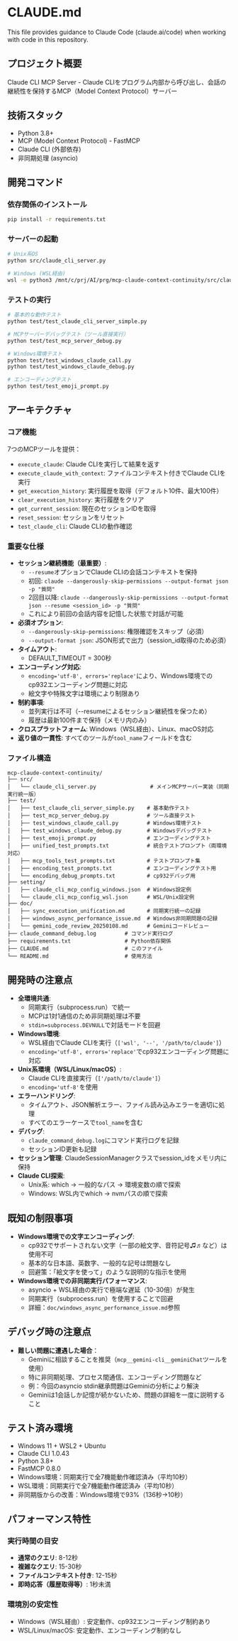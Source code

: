 # CLAUDE.md

This file provides guidance to Claude Code (claude.ai/code) when working with code in this repository.

## プロジェクト概要
Claude CLI MCP Server - Claude CLIをプログラム内部から呼び出し、会話の継続性を保持するMCP（Model Context Protocol）サーバー

## 技術スタック
- Python 3.8+
- MCP (Model Context Protocol) - FastMCP
- Claude CLI (外部依存)
- 非同期処理 (asyncio)

## 開発コマンド

### 依存関係のインストール
```bash
pip install -r requirements.txt
```

### サーバーの起動
```bash
# Unix系OS
python src/claude_cli_server.py

# Windows (WSL経由)
wsl -e python3 /mnt/c/prj/AI/prg/mcp-claude-context-continuity/src/claude_cli_server.py
```

### テストの実行
```bash
# 基本的な動作テスト
python test/test_claude_cli_server_simple.py

# MCPサーバーデバッグテスト（ツール直接実行）
python test/test_mcp_server_debug.py

# Windows環境テスト
python test/test_windows_claude_call.py
python test/test_windows_claude_debug.py

# エンコーディングテスト
python test/test_emoji_prompt.py
```

## アーキテクチャ

### コア機能
7つのMCPツールを提供：
- `execute_claude`: Claude CLIを実行して結果を返す
- `execute_claude_with_context`: ファイルコンテキスト付きでClaude CLIを実行
- `get_execution_history`: 実行履歴を取得（デフォルト10件、最大100件）
- `clear_execution_history`: 実行履歴をクリア
- `get_current_session`: 現在のセッションIDを取得
- `reset_session`: セッションをリセット
- `test_claude_cli`: Claude CLIの動作確認

### 重要な仕様
- **セッション継続機能（最重要）**: 
  - `--resume`オプションでClaude CLIの会話コンテキストを保持
  - 初回: `claude --dangerously-skip-permissions --output-format json -p "質問"`
  - 2回目以降: `claude --dangerously-skip-permissions --output-format json --resume <session_id> -p "質問"`
  - これにより前回の会話内容を記憶した状態で対話が可能
- **必須オプション**: 
  - `--dangerously-skip-permissions`: 権限確認をスキップ（必須）
  - `--output-format json`: JSON形式で出力（session_id取得のため必須）
- **タイムアウト**: 
  - DEFAULT_TIMEOUT = 300秒
- **エンコーディング対応**:
  - `encoding='utf-8', errors='replace'`により、Windows環境でのcp932エンコーディング問題に対応
  - 絵文字や特殊文字は環境により制限あり
- **制約事項**:
  - 並列実行は不可（--resumeによるセッション継続性を保つため）
  - 履歴は最新100件まで保持（メモリ内のみ）
- **クロスプラットフォーム**: Windows（WSL経由）、Linux、macOS対応
- **返り値の一貫性**: すべてのツールが`tool_name`フィールドを含む

### ファイル構造
```
mcp-claude-context-continuity/
├── src/
│   └── claude_cli_server.py                 # メインMCPサーバー実装（同期実行統一版）
├── test/
│   ├── test_claude_cli_server_simple.py    # 基本動作テスト
│   ├── test_mcp_server_debug.py            # ツール直接テスト
│   ├── test_windows_claude_call.py         # Windows環境テスト
│   ├── test_windows_claude_debug.py        # Windowsデバッグテスト
│   ├── test_emoji_prompt.py                # エンコーディングテスト
│   ├── unified_test_prompts.txt            # 統合テストプロンプト（両環境対応）
│   ├── mcp_tools_test_prompts.txt          # テストプロンプト集
│   ├── encoding_test_prompts.txt           # エンコーディングテスト用
│   └── encoding_debug_prompts.txt          # cp932デバッグ用
├── setting/
│   ├── claude_cli_mcp_config_windows.json  # Windows設定例
│   └── claude_cli_mcp_config_wsl.json      # WSL/Unix設定例
├── doc/
│   ├── sync_execution_unification.md       # 同期実行統一の記録
│   ├── windows_async_performance_issue.md  # Windows非同期問題の記録
│   └── gemini_code_review_20250108.md      # Geminiコードレビュー
├── claude_command_debug.log         # コマンド実行ログ
├── requirements.txt                 # Python依存関係
├── CLAUDE.md                        # このファイル
└── README.md                        # 使用方法
```

## 開発時の注意点
- **全環境共通**:
  - 同期実行（subprocess.run）で統一
  - MCPは1対1通信のため非同期処理は不要
  - `stdin=subprocess.DEVNULL`で対話モードを回避
- **Windows環境**: 
  - WSL経由でClaude CLIを実行（`['wsl', '--', '/path/to/claude']`）
  - `encoding='utf-8', errors='replace'`でcp932エンコーディング問題に対応
- **Unix系環境（WSL/Linux/macOS）**:
  - Claude CLIを直接実行（`['/path/to/claude']`）
  - `encoding='utf-8'`を使用
- **エラーハンドリング**: 
  - タイムアウト、JSON解析エラー、ファイル読み込みエラーを適切に処理
  - すべてのエラーケースで`tool_name`を含む
- **デバッグ**: 
  - `claude_command_debug.log`にコマンド実行ログを記録
  - セッションID更新も記録
- **セッション管理**: ClaudeSessionManagerクラスでsession_idをメモリ内に保持
- **Claude CLI探索**: 
  - Unix系: which → 一般的なパス → 環境変数の順で探索
  - Windows: WSL内でwhich → nvmパスの順で探索

## 既知の制限事項
- **Windows環境での文字エンコーディング**:
  - cp932でサポートされない文字（一部の絵文字、音符記号♫♬など）は使用不可
  - 基本的な日本語、英数字、一般的な記号は問題なし
  - 回避策：「絵文字を使って」のような説明的な指示を使用
- **Windows環境での非同期実行パフォーマンス**:
  - asyncio + WSL経由の実行で極端な遅延（10-30倍）が発生
  - 同期実行（subprocess.run）を使用することで回避
  - 詳細：`doc/windows_async_performance_issue.md`参照

## デバッグ時の注意点
- **難しい問題に遭遇した場合**：
  - Geminiに相談することを推奨（`mcp__gemini-cli__geminiChat`ツールを使用）
  - 特に非同期処理、プロセス間通信、エンコーディング問題など
  - 例：今回のasyncio stdin継承問題はGeminiの分析により解決
  - Geminiは1会話しか記憶が続かないため、問題の詳細を一度に説明すること

## テスト済み環境
- Windows 11 + WSL2 + Ubuntu
- Claude CLI 1.0.43
- Python 3.8+
- FastMCP 0.8.0
- Windows環境：同期実行で全7機能動作確認済み（平均10秒）
- WSL環境：同期実行で全7機能動作確認済み（平均10秒）
- 非同期版からの改善：Windows環境で93%（136秒→10秒）

## パフォーマンス特性

### 実行時間の目安
- **通常のクエリ**: 8-12秒
- **複雑なクエリ**: 15-30秒
- **ファイルコンテキスト付き**: 12-15秒
- **即時応答（履歴取得等）**: 1秒未満

### 環境別の安定性
- Windows（WSL経由）: 安定動作、cp932エンコーディング制約あり
- WSL/Linux/macOS: 安定動作、エンコーディング制約なし